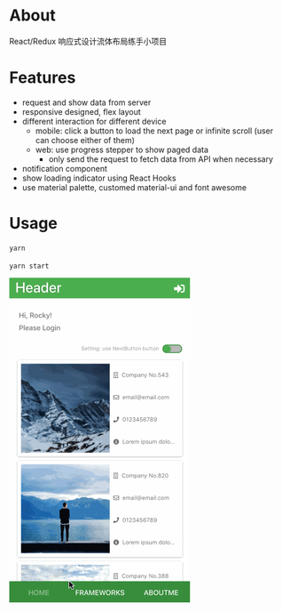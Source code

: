 
# About
React/Redux 响应式设计流体布局练手小项目

# Features

* request and show data from server
* responsive designed, flex layout
* different interaction for different device
  * mobile: click a button to load the next page or infinite scroll (user can choose either of them)
  * web: use progress stepper to show paged data
    * only send the request to fetch data from API when necessary
* notification component
* show loading indicator using React Hooks
* use material palette, customed material-ui and font awesome

# Usage

```
yarn

yarn start
```

![overview](./gifs/demo-overview.gif)
